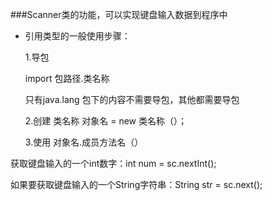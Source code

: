 ###Scanner类的功能，可以实现键盘输入数据到程序中

- 引用类型的一般使用步骤：

    1.导包

    import 包路径.类名称

    只有java.lang 包下的内容不需要导包，其他都需要导包

    2.创建
    类名称 对象名 = new 类名称（）；

    3.使用
    对象名.成员方法名（）

获取键盘输入的一个int数字：int num = sc.nextInt();

如果要获取键盘输入的一个String字符串：String str = sc.next();